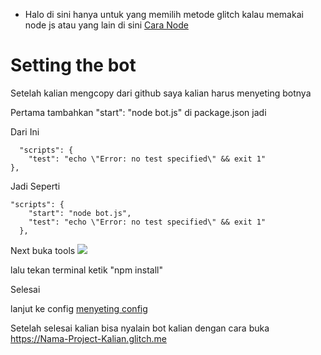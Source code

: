 * Halo di sini hanya untuk yang memilih metode glitch kalau memakai node js atau yang lain di sini [Cara Node](https://github.com/MoonLGH/ServerChatIND/blob/master/Bot%20Tutorial/CaraNode.md)

# Setting the bot

Setelah kalian mengcopy dari github saya kalian harus menyeting botnya

Pertama tambahkan "start": "node bot.js" di package.json jadi 


Dari Ini

```
  "scripts": {
    "test": "echo \"Error: no test specified\" && exit 1"
},

```



Jadi Seperti
```
"scripts": {
    "start": "node bot.js",
    "test": "echo \"Error: no test specified\" && exit 1"
  },
```

Next buka tools <img src= "https://cdn.discordapp.com/attachments/709050774499491884/736626061449756672/unknown.png">


lalu tekan terminal ketik "npm install" 

Selesai 

lanjut ke config [menyeting config](https://github.com/MoonLGH/ServerChatIND/blob/master/Bot%20Tutorial/menyeting%20config.md)


Setelah selesai kalian bisa nyalain bot kalian dengan cara 
buka
https://Nama-Project-Kalian.glitch.me

